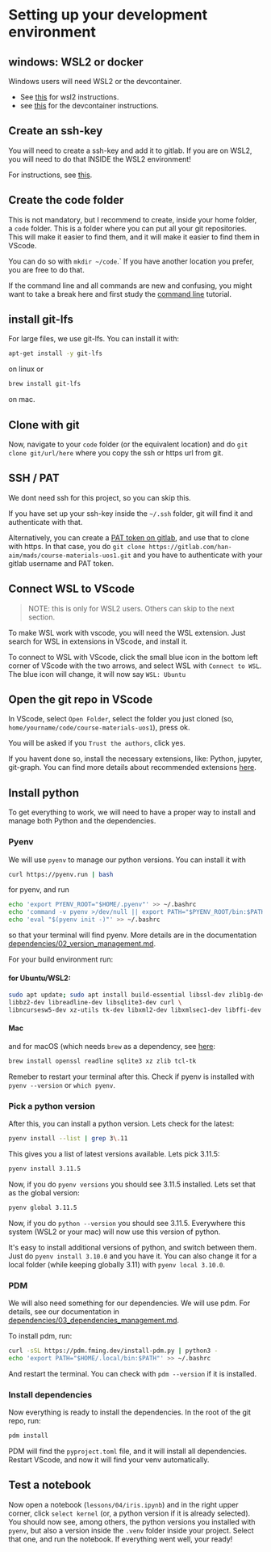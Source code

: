 # Setting up your development environment

## windows: WSL2 or docker

Windows users will need WSL2 or the devcontainer.

- See [this](wsl2/wsl2.md) for wsl2 instructions.
- see [this](vscode/devcontainer.md) for the devcontainer instructions.

## Create an ssh-key

You will need to create a ssh-key and add it to gitlab. If you are on WSL2, you will need to do that INSIDE the WSL2 environment!

For instructions, see [this](ssh/01_setting_up_ssh.md).

## Create the code folder

This is not mandatory, but I recommend to create, inside your home folder, a `code` folder. This is a folder where you can put all your git repositories. This will make it easier to find them, and it will make it easier to find them in VScode.

You can do so with `mkdir ~/code`.\`
If you have another location you prefer, you are free to do that.

If the command line and all commands are new and confusing, you might want to take a break here and first study the [command line](commandline/commandline.md) tutorial.

## install git-lfs

For large files, we use git-lfs. You can install it with:

```bash
apt-get install -y git-lfs
```

on linux or

```bash
brew install git-lfs
```

on mac.

## Clone with git

Now, navigate to your `code` folder (or the equivalent location) and do `git clone git/url/here` where you copy the ssh or https url from git.

## SSH / PAT

We dont need ssh for this project, so you can skip this.

If you have set up your ssh-key inside the `~/.ssh` folder, git will find it and authenticate with that.

Alternatively, you can create a [PAT token on gitlab](https://docs.gitlab.com/ee/user/profile/personal_access_tokens.html), and use that to clone with https. In that case, you do `git clone https://gitlab.com/han-aim/mads/course-materials-uos1.git` and you have to authenticate with your gitlab username and PAT token.

## Connect WSL to VScode

> NOTE: this is only for WSL2 users. Others can skip to the next section.

To make WSL work with vscode, you will need the WSL extension. Just search for WSL in extensions in VScode, and install it.

To connect to WSL with VScode, click the small blue icon in the bottom left corner of VScode with the two arrows, and select WSL with `Connect to WSL`. The blue icon will change, it will now say `WSL: Ubuntu`

## Open the git repo in VScode

In VScode, select `Open Folder`, select the folder you just cloned (so, `home/yourname/code/course-materials-uos1`), press ok.

You will be asked if you `Trust the authors`, click yes.

If you havent done so, install the necessary extensions, like: Python, jupyter, git-graph. You can find more details about recommended extensions [here](vscode/recommended.md).

## Install python

To get everything to work, we will need to have a proper way to install and manage both Python and the dependencies.

### Pyenv

We will use `pyenv` to manage our python versions.
You can install it with

```bash
curl https://pyenv.run | bash
```

for pyenv, and run

```bash
echo 'export PYENV_ROOT="$HOME/.pyenv"' >> ~/.bashrc
echo 'command -v pyenv >/dev/null || export PATH="$PYENV_ROOT/bin:$PATH"' >> ~/.bashrc
echo 'eval "$(pyenv init -)"' >> ~/.bashrc
```

so that your terminal will find pyenv. More details are in the documentation [dependencies/02_version_management.md](dependencies/02_version_management.md).

For your build environment run:

#### for Ubuntu/WSL2:

```bash
sudo apt update; sudo apt install build-essential libssl-dev zlib1g-dev \
libbz2-dev libreadline-dev libsqlite3-dev curl \
libncursesw5-dev xz-utils tk-dev libxml2-dev libxmlsec1-dev libffi-dev liblzma-dev
```

#### Mac

and for macOS (which needs `brew` as a dependency, see [here](https://brew.sh/):

```bash
brew install openssl readline sqlite3 xz zlib tcl-tk
```

Remeber to restart your terminal after this.
Check if pyenv is installed with `pyenv --version` or `which pyenv`.

### Pick a python version

After this, you can install a python version. Lets check for the latest:

```bash
pyenv install --list | grep 3\.11
```

This gives you a list of latest versions available. Lets pick 3.11.5:

```bash
pyenv install 3.11.5
```

Now, if you do `pyenv versions` you should see 3.11.5 installed. Lets set that as the global version:

```bash
pyenv global 3.11.5
```

Now, if you do `python --version` you should see 3.11.5.
Everywhere this system (WSL2 or your mac) will now use this version of python.

It's easy to install additional versions of python, and switch between them. Just do `pyenv install 3.10.0` and you have it. You can also change it for a local folder (while keeping globally 3.11) with `pyenv local 3.10.0`.

### PDM

We will also need something for our dependencies. We will use pdm. For details, see our documentation in [dependencies/03_dependencies_management.md](dependencies/03_dependencies_management.md).

To install pdm, run:

```bash
curl -sSL https://pdm.fming.dev/install-pdm.py | python3 -
echo 'export PATH="$HOME/.local/bin:$PATH"' >> ~/.bashrc
```

And restart the terminal. You can check with `pdm --version` if it is installed.

### Install dependencies

Now everything is ready to install the dependencies. In the root of the git repo, run:

```bash
pdm install
```

PDM will find the `pyproject.toml` file, and it will install all dependencies.
Restart VScode, and now it will find your venv automatically.

## Test a notebook

Now open a notebook (`lessons/04/iris.ipynb`) and in the right upper corner, click `select kernel` (or, a python version if it is already selected).
You should now see, among others, the python versions you installed with `pyenv`, but also a version inside the `.venv` folder inside your project.
Select that one, and run the notebook. If everything went well, your ready!
